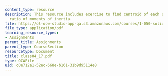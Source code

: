 ```yaml
---
content_type: resource
description: This resource includes exercise to find centroid of each section, and
  ratio of moments of inertia.
file: https://ol-ocw-studio-app-qa.s3.amazonaws.com/courses/1-050-solid-mechanics-fall-2004/c0e712a152ec668eb16131b9d95114e8_class04_17.pdf
file_type: application/pdf
learning_resource_types:
- Assignments
parent_title: Assignments
parent_type: CourseSection
resourcetype: Document
title: class04_17.pdf
type: OCWFile
uid: c0e712a1-52ec-668e-b161-31b9d95114e8
---
```

